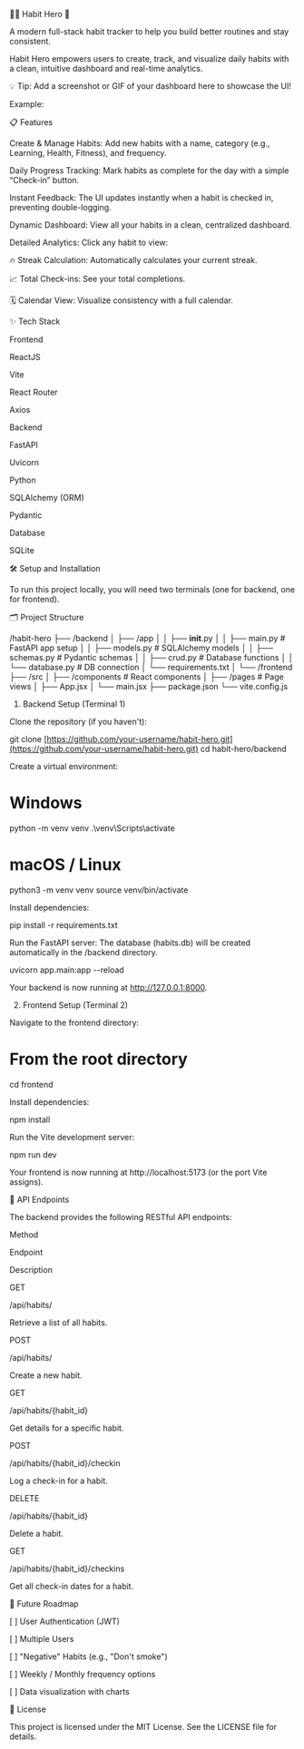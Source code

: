 🦸‍♂️ Habit Hero 🚀

A modern full-stack habit tracker to help you build better routines and stay consistent.

Habit Hero empowers users to create, track, and visualize daily habits with a clean, intuitive dashboard and real-time analytics.

💡 Tip: Add a screenshot or GIF of your dashboard here to showcase the UI!

Example:

📋 Features

Create & Manage Habits: Add new habits with a name, category (e.g., Learning, Health, Fitness), and frequency.

Daily Progress Tracking: Mark habits as complete for the day with a simple “Check-in” button.

Instant Feedback: The UI updates instantly when a habit is checked in, preventing double-logging.

Dynamic Dashboard: View all your habits in a clean, centralized dashboard.

Detailed Analytics: Click any habit to view:

🔥 Streak Calculation: Automatically calculates your current streak.

📈 Total Check-ins: See your total completions.

🗓️ Calendar View: Visualize consistency with a full calendar.

✨ Tech Stack

Frontend

ReactJS

Vite

React Router

Axios

Backend

FastAPI

Uvicorn

Python

SQLAlchemy (ORM)

Pydantic

Database

SQLite

🛠️ Setup and Installation

To run this project locally, you will need two terminals (one for backend, one for frontend).

🗂️ Project Structure

/habit-hero
├── /backend
│ ├── /app
│ │ ├── **init**.py
│ │ ├── main.py # FastAPI app setup
│ │ ├── models.py # SQLAlchemy models
│ │ ├── schemas.py # Pydantic schemas
│ │ ├── crud.py # Database functions
│ │ └── database.py # DB connection
│ └── requirements.txt
│
└── /frontend
├── /src
│ ├── /components # React components
│ ├── /pages # Page views
│ ├── App.jsx
│ └── main.jsx
├── package.json
└── vite.config.js

1. Backend Setup (Terminal 1)

Clone the repository (if you haven't):

git clone [https://github.com/your-username/habit-hero.git](https://github.com/your-username/habit-hero.git)
cd habit-hero/backend

Create a virtual environment:

# Windows

python -m venv venv
.\venv\Scripts\activate

# macOS / Linux

python3 -m venv venv
source venv/bin/activate

Install dependencies:

pip install -r requirements.txt

Run the FastAPI server:
The database (habits.db) will be created automatically in the /backend directory.

uvicorn app.main:app --reload

Your backend is now running at http://127.0.0.1:8000.

2. Frontend Setup (Terminal 2)

Navigate to the frontend directory:

# From the root directory

cd frontend

Install dependencies:

npm install

Run the Vite development server:

npm run dev

Your frontend is now running at http://localhost:5173 (or the port Vite assigns).

📡 API Endpoints

The backend provides the following RESTful API endpoints:

Method

Endpoint

Description

GET

/api/habits/

Retrieve a list of all habits.

POST

/api/habits/

Create a new habit.

GET

/api/habits/{habit_id}

Get details for a specific habit.

POST

/api/habits/{habit_id}/checkin

Log a check-in for a habit.

DELETE

/api/habits/{habit_id}

Delete a habit.

GET

/api/habits/{habit_id}/checkins

Get all check-in dates for a habit.

🚀 Future Roadmap

[ ] User Authentication (JWT)

[ ] Multiple Users

[ ] "Negative" Habits (e.g., "Don't smoke")

[ ] Weekly / Monthly frequency options

[ ] Data visualization with charts

📄 License

This project is licensed under the MIT License. See the LICENSE file for details.
